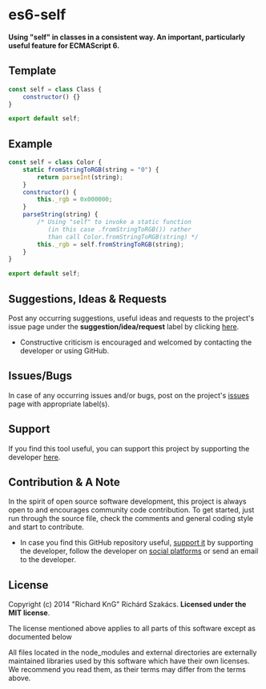 es6-self
========
__Using "self" in classes in a consistent way. An important, particularly useful feature for ECMAScript 6.__

Template
--------
```javascript
const self = class Class {
    constructor() {}
}

export default self;
```
Example
-------
```javascript
const self = class Color {
    static fromStringToRGB(string = "0") {
        return parseInt(string);
    }
    constructor() {
        this._rgb = 0x000000;
    }
    parseString(string) {
        /* Using "self" to invoke a static function
           (in this case .fromStringToRGB()) rather
           than call Color.fromStringToRGB(string) */
        this._rgb = self.fromStringToRGB(string);
    }
}

export default self;
```
Suggestions, Ideas & Requests
-----------------------------
Post any occurring suggestions, useful ideas and requests to the project's issue page under the __suggestion/idea/request__ label by clicking [here](https://github.com/richard-kng/es6-self/labels/suggestion/idea/request).

 - Constructive criticism is encouraged and welcomed by contacting the developer or using GitHub.

Issues/Bugs
-----------
In case of any occurring issues and/or bugs, post on the project's [issues](https://github.com/richard-kng/es6-self/issues) page with appropriate label(s).

Support
-------
If you find this tool useful, you can support this project by supporting the developer [here](http://richard-kng.github.io/support/).

Contribution & A Note
---------------------
In the spirit of open source software development, this project is always open to and encourages community code contribution. To get started, just run through the source file, check the comments and general coding style and start to contribute.

- In case you find this GitHub repository useful, [support it](http://richard-kng.github.io/support/) by supporting the developer, follow the developer on [social platforms](http://richard-kng.github.io/support/#social) or send an email to the developer.

License
-------
Copyright (c) 2014 "Richard KnG" Richárd Szakács. __Licensed under the MIT license__.

The license mentioned above applies to all parts of this software except as
documented below

All files located in the node_modules and external directories are
externally maintained libraries used by this software which have their
own licenses. We recommend you read them, as their terms may differ from
the terms above.